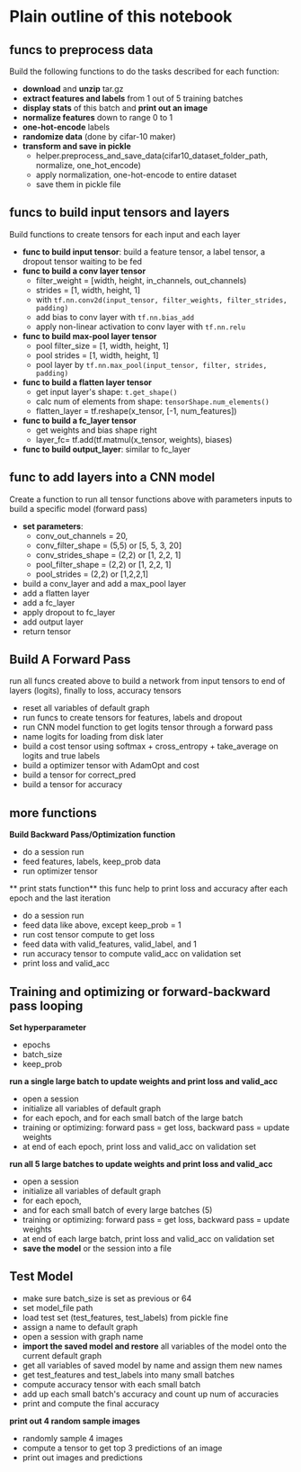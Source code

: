 # Plain outline of this notebook
## **funcs to preprocess data**
Build the following functions to do the tasks described for each function: 
- **download** and **unzip** tar.gz
- **extract features and labels** from 1 out of 5 training batches
- **display stats** of this batch and **print out an image**
- **normalize features** down to range 0 to 1
- **one-hot-encode** labels
- **randomize data** (done by cifar-10 maker)
- **transform and save in pickle**
    - helper.preprocess_and_save_data(cifar10_dataset_folder_path, normalize, one_hot_encode)
    - apply normalization, one-hot-encode to entire dataset
    - save them in pickle file

## **funcs to build input tensors and layers**
Build functions to create tensors for each input and each layer
- **func to build input tensor**: build a feature tensor, a label tensor, a dropout tensor waiting to be fed
- **func to build a conv layer tensor**
    - filter_weight = [width, height, in_channels, out_channels)
    - strides = [1, width, height, 1]
    - with `tf.nn.conv2d(input_tensor, filter_weights, filter_strides, padding)`
    - add bias to conv layer with `tf.nn.bias_add`
    - apply non-linear activation to conv layer with `tf.nn.relu`
- **func to build max-pool layer tensor** 
    - pool filter_size = [1, width, height, 1]
    - pool strides = [1, width, height, 1]
    - pool layer by `tf.nn.max_pool(input_tensor, filter, strides, padding)`
- **func to build a flatten layer tensor**
    - get input layer's shape: `t.get_shape()`
    - calc num of elements from shape: `tensorShape.num_elements()`
    - flatten_layer = tf.reshape(x_tensor, [-1, num_features])
- **func to build a fc_layer tensor**
    - get weights and bias shape right
    - layer_fc= tf.add(tf.matmul(x_tensor, weights), biases)
- **func to build output_layer**: similar to fc_layer

## **func to add layers into a CNN model**
Create a function to run all tensor functions above with parameters inputs to build a specific model (forward pass)
- **set parameters**: 
    - conv_out_channels = 20,
    - conv_filter_shape = (5,5) or [5, 5, 3, 20]
    - conv_strides_shape = (2,2) or [1, 2,2, 1]
    - pool_filter_shape = (2,2) or [1, 2,2, 1]
    - pool_strides = (2,2) or [1,2,2,1] 
- build a conv_layer and add a max_pool layer
- add a flatten layer 
- add a fc_layer
- apply dropout to fc_layer 
- add output layer
- return tensor

## **Build A Forward Pass**
run all funcs created above to build a network from input tensors to end of layers (logits), finally to loss, accuracy tensors
- reset all variables of default graph
- run funcs to create tensors for features, labels and dropout
- run CNN model function to get logits tensor through a forward pass
- name logits for loading from disk later
- build a cost tensor using softmax + cross_entropy + take_average on logits and true labels
- build a optimizer tensor with AdamOpt and cost
- build a tensor for correct_pred
- build a tensor for accuracy

## more functions 
**Build Backward Pass/Optimization function**
- do a session run
- feed features, labels, keep_prob data
- run optimizer tensor 

** print stats function**
this func help to print loss and accuracy after each epoch and the last iteration
- do a session run
- feed data like above, except keep_prob = 1
- run cost tensor compute to get loss
- feed data with valid_features, valid_label, and 1
- run accuracy tensor to compute valid_acc on validation set
- print loss and valid_acc

## Training and optimizing or forward-backward pass looping
**Set hyperparameter**
- epochs
- batch_size
- keep_prob

**run a single large batch to update weights and print loss and valid_acc**
- open a session
- initialize all variables of default graph
- for each epoch, and for each small batch of the large batch
- training or optimizing: forward pass = get loss, backward pass = update weights
- at end of each epoch, print loss and valid_acc on validation set

**run all 5 large batches to update weights and print loss and valid_acc**
- open a session
- initialize all variables of default graph
- for each epoch, 
- and for each small batch of every large batches (5)
- training or optimizing: forward pass = get loss, backward pass = update weights
- at end of each large batch, print loss and valid_acc on validation set
- **save the model** or the session into a file

## **Test Model**
- make sure batch_size is set as previous or 64
- set model_file path
- load test set (test_features, test_labels) from pickle fine
- assign a name to default graph
- open a session with graph name
- **import the saved model and restore** all variables of the model onto the current default graph
- get all variables of saved model by name and assign them new names
- get test_features and test_labels into many small batches
- compute accuracy tensor with each small batch
- add up each small batch's accuracy and count up num of accuracies
- print and compute the final accuracy

**print out 4 random sample images**
- randomly sample 4 images
- compute a tensor to get top 3 predictions of an image
- print out images and predictions
